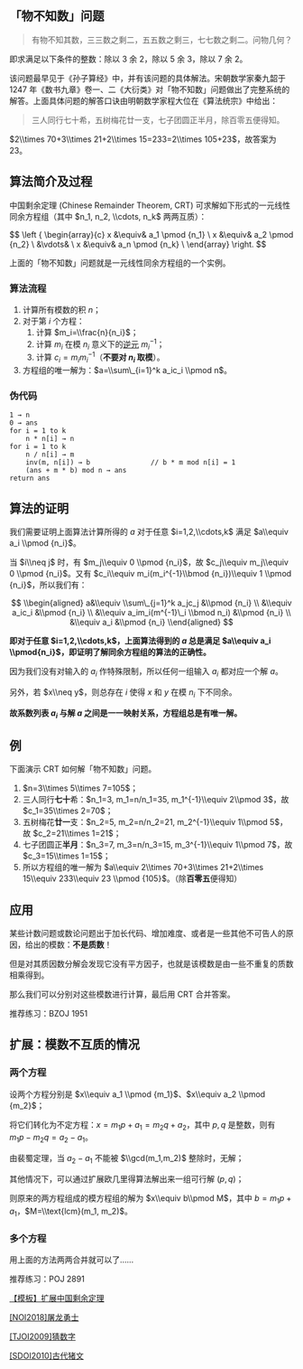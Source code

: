 ## 「物不知数」问题

> 有物不知其数，三三数之剩二，五五数之剩三，七七数之剩二。问物几何？

即求满足以下条件的整数：除以 $3$ 余 $2$，除以 $5$ 余 $3$，除以 $7$ 余 $2$。

该问题最早见于《孙子算经》中，并有该问题的具体解法。宋朝数学家秦九韶于 1247 年《数书九章》卷一、二《大衍类》对「物不知数」问题做出了完整系统的解答。上面具体问题的解答口诀由明朝数学家程大位在《算法统宗》中给出：

> 三人同行七十希，五树梅花廿一支，七子团圆正半月，除百零五便得知。

$2\\times 70+3\\times 21+2\\times 15=233=2\\times 105+23$，故答案为 $23$。

## 算法简介及过程

中国剩余定理 (Chinese Remainder Theorem, CRT) 可求解如下形式的一元线性同余方程组（其中 $n_1, n_2, \\cdots, n_k$ 两两互质）：

$$
\\left {
\\begin{array}{c}
x &\\equiv& a_1 \\pmod {n_1} \\
x &\\equiv& a_2 \\pmod {n_2} \\
  &\\vdots& \\
x &\\equiv& a_n \\pmod {n_k} \\
\\end{array}
\\right.
$$

上面的「物不知数」问题就是一元线性同余方程组的一个实例。

### 算法流程

1.  计算所有模数的积 $n$；
2.  对于第 $i$ 个方程：
    1.  计算 $m_i=\\frac{n}{n_i}$；
    2.  计算 $m_i$ 在模 $n_i$ 意义下的[逆元](/math/inverse/) $m_i^{-1}$；
    3.  计算 $c_i=m_im_i^{-1}$（**不要对 $n_i$ 取模**）。
3.  方程组的唯一解为：$a=\\sum\_{i=1}^k a_ic_i \\pmod n$。

### 伪代码

```plain
1 → n
0 → ans
for i = 1 to k
	n * n[i] → n
for i = 1 to k
	n / n[i] → m
	inv(m, n[i]) → b               // b * m mod n[i] = 1
	(ans + m * b) mod n → ans
return ans
```

## 算法的证明

我们需要证明上面算法计算所得的 $a$ 对于任意 $i=1,2,\\cdots,k$ 满足 $a\\equiv a_i \\pmod {n_i}$。

当 $i\\neq j$ 时，有 $m_j\\equiv 0 \\pmod {n_i}$，故 $c_j\\equiv m_j\\equiv 0 \\pmod {n_i}$。又有 $c_i\\equiv m_i(m_i^{-1}\\bmod {n_i})\\equiv 1 \\pmod {n_i}$，所以我们有：

$$
\\begin{aligned}
a&\\equiv \\sum\_{j=1}^k a_jc_j        &\\pmod {n_i} \\
 &\\equiv a_ic_i                     &\\pmod {n_i} \\
 &\\equiv a_im_i(m^{-1}\_i \\bmod n_i) &\\pmod {n_i} \\
 &\\equiv a_i                        &\\pmod {n_i}
\\end{aligned}
$$

**即对于任意 $i=1,2,\\cdots,k$，上面算法得到的 $a$ 总是满足 $a\\equiv a_i \\pmod{n_i}$，即证明了解同余方程组的算法的正确性。**

因为我们没有对输入的 $a_i$ 作特殊限制，所以任何一组输入 ${a_i}$ 都对应一个解 $a$。

另外，若 $x\\neq y$，则总存在 $i$ 使得 $x$ 和 $y$ 在模 $n_i$ 下不同余。

**故系数列表 ${a_i}$ 与解 $a$ 之间是一一映射关系，方程组总是有唯一解。**

## 例

下面演示 CRT 如何解「物不知数」问题。

1.  $n=3\\times 5\\times 7=105$；
2.  三人同行**七十**希：$n_1=3, m_1=n/n_1=35, m_1^{-1}\\equiv 2\\pmod 3$，故 $c_1=35\\times 2=70$；
3.  五树梅花**廿一**支：$n_2=5, m_2=n/n_2=21, m_2^{-1}\\equiv 1\\pmod 5$，故 $c_2=21\\times 1=21$；
4.  七子团圆正**半月**：$n_3=7, m_3=n/n_3=15, m_3^{-1}\\equiv 1\\pmod 7$，故 $c_3=15\\times 1=15$；
5.  所以方程组的唯一解为 $a\\equiv 2\\times 70+3\\times 21+2\\times 15\\equiv 233\\equiv 23 \\pmod {105}$。（除**百零五**便得知）

## 应用

某些计数问题或数论问题出于加长代码、增加难度、或者是一些其他不可告人的原因，给出的模数：**不是质数**！

但是对其质因数分解会发现它没有平方因子，也就是该模数是由一些不重复的质数相乘得到。

那么我们可以分别对这些模数进行计算，最后用 CRT 合并答案。

推荐练习：BZOJ 1951

## 扩展：模数不互质的情况

### 两个方程

设两个方程分别是 $x\\equiv a_1 \\pmod {m_1}$、$x\\equiv a_2 \\pmod {m_2}$；

将它们转化为不定方程：$x=m_1p+a_1=m_2q+a_2$，其中 $p, q$ 是整数，则有 $m_1p-m_2q=a_2-a_1$。

由裴蜀定理，当 $a_2-a_1$ 不能被 $\\gcd(m_1,m_2)$ 整除时，无解；

其他情况下，可以通过扩展欧几里得算法解出来一组可行解 $(p, q)$；

则原来的两方程组成的模方程组的解为 $x\\equiv b\\pmod M$，其中 $b=m_1p+a_1$，$M=\\text{lcm}(m_1, m_2)$。

### 多个方程

用上面的方法两两合并就可以了……

推荐练习：POJ 2891

[【模板】扩展中国剩余定理](https://www.luogu.org/problemnew/show/P4777)

[\[NOI2018\]屠龙勇士](https://www.luogu.org/problemnew/show/P4774)

[\[TJOI2009\]猜数字](https://www.luogu.org/problemnew/show/P3868)

[\[SDOI2010\]古代猪文](https://www.luogu.org/problemnew/show/P2480)

